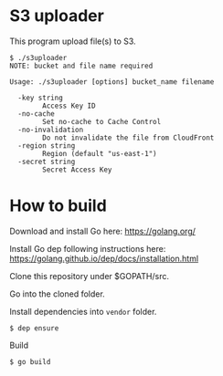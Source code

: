 # S3 uploader

This program upload file(s) to S3.

```
$ ./s3uploader
NOTE: bucket and file name required

Usage: ./s3uploader [options] bucket_name filename

  -key string
    	Access Key ID
  -no-cache
    	Set no-cache to Cache Control
  -no-invalidation
    	Do not invalidate the file from CloudFront
  -region string
    	Region (default "us-east-1")
  -secret string
    	Secret Access Key
```

# How to build

Download and install Go here: https://golang.org/

Install Go dep following instructions here: https://golang.github.io/dep/docs/installation.html

Clone this repository under $GOPATH/src.

Go into the cloned folder.

Install dependencies into `vendor` folder.

`$ dep ensure`

Build

`$ go build`


